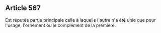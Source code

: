Article 567
----
Est réputée partie principale celle à laquelle l'autre n'a été unie que pour
l'usage, l'ornement ou le complément de la première.
